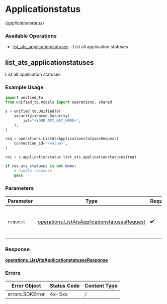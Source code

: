 # Applicationstatus
(*applicationstatus*)

### Available Operations

* [list_ats_applicationstatuses](#list_ats_applicationstatuses) - List all application statuses

## list_ats_applicationstatuses

List all application statuses

### Example Usage

```python
import unified_to
from unified_to.models import operations, shared

s = unified_to.UnifiedTo(
    security=shared.Security(
        jwt="<YOUR_API_KEY_HERE>",
    ),
)

req = operations.ListAtsApplicationstatusesRequest(
    connection_id='<value>',
)

res = s.applicationstatus.list_ats_applicationstatuses(req)

if res.ats_statuses is not None:
    # handle response
    pass

```

### Parameters

| Parameter                                                                                                    | Type                                                                                                         | Required                                                                                                     | Description                                                                                                  |
| ------------------------------------------------------------------------------------------------------------ | ------------------------------------------------------------------------------------------------------------ | ------------------------------------------------------------------------------------------------------------ | ------------------------------------------------------------------------------------------------------------ |
| `request`                                                                                                    | [operations.ListAtsApplicationstatusesRequest](../../models/operations/listatsapplicationstatusesrequest.md) | :heavy_check_mark:                                                                                           | The request object to use for the request.                                                                   |


### Response

**[operations.ListAtsApplicationstatusesResponse](../../models/operations/listatsapplicationstatusesresponse.md)**
### Errors

| Error Object    | Status Code     | Content Type    |
| --------------- | --------------- | --------------- |
| errors.SDKError | 4x-5xx          | */*             |
